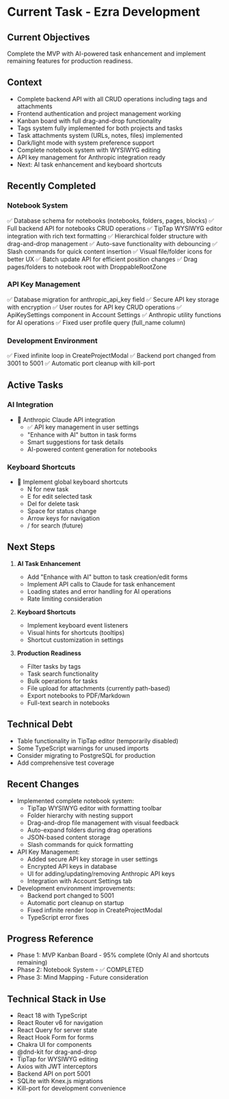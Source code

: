 # Current Task - Ezra Development

## Current Objectives
Complete the MVP with AI-powered task enhancement and implement remaining features for production readiness.

## Context
- Complete backend API with all CRUD operations including tags and attachments
- Frontend authentication and project management working
- Kanban board with full drag-and-drop functionality
- Tags system fully implemented for both projects and tasks
- Task attachments system (URLs, notes, files) implemented
- Dark/light mode with system preference support
- Complete notebook system with WYSIWYG editing
- API key management for Anthropic integration ready
- Next: AI task enhancement and keyboard shortcuts

## Recently Completed
### Notebook System
✅ Database schema for notebooks (notebooks, folders, pages, blocks)
✅ Full backend API for notebooks CRUD operations
✅ TipTap WYSIWYG editor integration with rich text formatting
✅ Hierarchical folder structure with drag-and-drop management
✅ Auto-save functionality with debouncing
✅ Slash commands for quick content insertion
✅ Visual file/folder icons for better UX
✅ Batch update API for efficient position changes
✅ Drag pages/folders to notebook root with DroppableRootZone

### API Key Management
✅ Database migration for anthropic_api_key field
✅ Secure API key storage with encryption
✅ User routes for API key CRUD operations
✅ ApiKeySettings component in Account Settings
✅ Anthropic utility functions for AI operations
✅ Fixed user profile query (full_name column)

### Development Environment
✅ Fixed infinite loop in CreateProjectModal
✅ Backend port changed from 3001 to 5001
✅ Automatic port cleanup with kill-port

## Active Tasks
### AI Integration
- 🔄 Anthropic Claude API integration
  - ✅ API key management in user settings
  - "Enhance with AI" button in task forms
  - Smart suggestions for task details
  - AI-powered content generation for notebooks

### Keyboard Shortcuts
- 🔄 Implement global keyboard shortcuts
  - N for new task
  - E for edit selected task
  - Del for delete task
  - Space for status change
  - Arrow keys for navigation
  - / for search (future)

## Next Steps
1. **AI Task Enhancement**
   - Add "Enhance with AI" button to task creation/edit forms
   - Implement API calls to Claude for task enhancement
   - Loading states and error handling for AI operations
   - Rate limiting consideration

2. **Keyboard Shortcuts**
   - Implement keyboard event listeners
   - Visual hints for shortcuts (tooltips)
   - Shortcut customization in settings

3. **Production Readiness**
   - Filter tasks by tags
   - Task search functionality
   - Bulk operations for tasks
   - File upload for attachments (currently path-based)
   - Export notebooks to PDF/Markdown
   - Full-text search in notebooks

## Technical Debt
- Table functionality in TipTap editor (temporarily disabled)
- Some TypeScript warnings for unused imports
- Consider migrating to PostgreSQL for production
- Add comprehensive test coverage

## Recent Changes
- Implemented complete notebook system:
  - TipTap WYSIWYG editor with formatting toolbar
  - Folder hierarchy with nesting support
  - Drag-and-drop file management with visual feedback
  - Auto-expand folders during drag operations
  - JSON-based content storage
  - Slash commands for quick formatting
- API Key Management:
  - Added secure API key storage in user settings
  - Encrypted API keys in database
  - UI for adding/updating/removing Anthropic API keys
  - Integration with Account Settings tab
- Development environment improvements:
  - Backend port changed to 5001
  - Automatic port cleanup on startup
  - Fixed infinite render loop in CreateProjectModal
  - TypeScript error fixes

## Progress Reference
- Phase 1: MVP Kanban Board - 95% complete (Only AI and shortcuts remaining)
- Phase 2: Notebook System - ✅ COMPLETED
- Phase 3: Mind Mapping - Future consideration

## Technical Stack in Use
- React 18 with TypeScript
- React Router v6 for navigation
- React Query for server state
- React Hook Form for forms
- Chakra UI for components
- @dnd-kit for drag-and-drop
- TipTap for WYSIWYG editing
- Axios with JWT interceptors
- Backend API on port 5001
- SQLite with Knex.js migrations
- Kill-port for development convenience